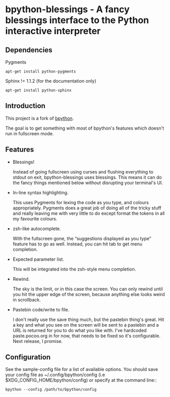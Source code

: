 bpython-blessings - A fancy blessings interface to the Python interactive interpreter
=====================================================================================

Dependencies
------------

Pygments

```
apt-get install python-pygments
```

Sphinx != 1.1.2 (for the documentation only)

```
apt-get install python-sphinx
```

Introduction
------------

This project is a fork of [bpython](http://bpython-interpreter.org/).

The goal is to get something with most of bpython's features which doesn't run in fullscreen mode.

Features
--------

*   Blessings!
    
    Instead of going fullscreen using curses and flushing everything to stdout on exit, bpython-blessings uses blessings. This means it can do the fancy things mentioned below without disrupting your terminal's UI.

*   In-line syntax highlighting.
    
    This uses Pygments for lexing the code as you type, and colours
    appropriately. Pygments does a great job of doing all of the tricky stuff
    and really leaving me with very little to do except format the tokens in
    all my favourite colours.

*   zsh-like autocomplete.
    
    With the fullscreen gone, the “suggestions displayed as you type” feature has to go as well. Instead, you can hit tab to get menu completion.

*   Expected parameter list.
    
    This will be integrated into the zsh-style menu completion.

*   Rewind.
    
    The sky is the limit, or in this case the screen. You can only rewind until you hit the upper edge of the screen, because anything else looks weird in scrollback.

*   Pastebin code/write to file.
    
    I don't really use the save thing much, but the pastebin thing's great. Hit
    a key and what you see on the screen will be sent to a pastebin and a URL
    is returned for you to do what you like with. I've hardcoded
    paste.pocoo.org in for now, that needs to be fixed so it's configurable.
    Next release, I promise.

Configuration
-------------

See the sample-config file for a list of available options.  You should save
your config file as ~/.config/bpython/config (i.e
$XDG_CONFIG_HOME/bpython/config) or specify at the command line::

```
bpython --config /path/to/bpython/config
```
